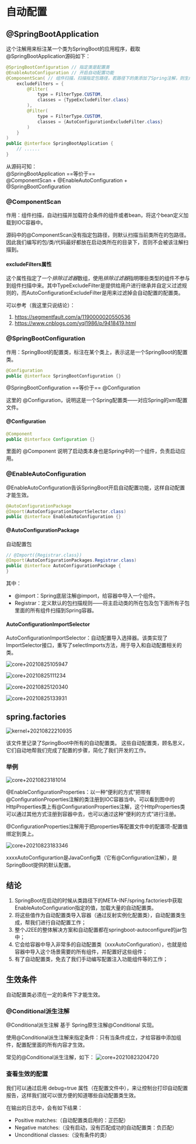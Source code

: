 # 自动配置

## @SpringBootApplication
这个注解用来标注某一个类为SpringBoot的应用程序，截取@SpringBootApplication源码如下：
```java
@SpringBootConfiguration // 指定类是配置类
@EnableAutoConfiguration // 开启自动配置功能
@ComponentScan( // 组件扫描，扫描指定包路径，若路径下的类添加了Spring注解，则生成Bean
    excludeFilters = {
        @Filter(
            type = FilterType.CUSTOM,
            classes = {TypeExcludeFilter.class}
        ), 
        @Filter(
            type = FilterType.CUSTOM,
            classes = {AutoConfigurationExcludeFilter.class}
        )
    }
)
public @interface SpringBootApplication {
    // ......
}
```
从源码可知：  
@SpringBootApplication ==等价于==  
@ComponentScan + @EnableAutoConfiguration + @SpringBootConfiguration

### @ComponentScan
作用：组件扫描，自动扫描并加载符合条件的组件或者bean，将这个bean定义加载到IOC容器中。

源码中的@ComponentScan没有指定包路径，则默认扫描当前类所在的包路径。因此我们编写的包/类/代码最好都放在启动类所在的目录下，否则不会被该注解扫描到。

#### excludeFilters属性
这个属性指定了一个*排除过滤器*数组，使用*排除过滤器*指明哪些类型的组件不参与到组件扫描中来。其中TypeExcludeFilter是提供给用户进行继承并自定义过滤规则的，而AutoConfigurationExcludeFilter是用来过滤掉会自动配置的配置类。

可以参考（我这里只说结论）：
1. https://segmentfault.com/a/1190000020550536
2. https://www.cnblogs.com/yql1986/p/9418419.html


### @SpringBootConfiguration
作用：SpringBoot的配置类，标注在某个类上，表示这是一个SpringBoot的配置类。

```java
@Configuration
public @interface SpringBootConfiguration {}
```

@SpringBootConfiguration ==等价于== @Configuration

这里的 @Configuration，说明这是一个Spring配置类——对应Spring的xml配置文件。

#### @Configuration
```java
@Component
public @interface Configuration {}
```
里面的 @Component 说明了启动类本身也是Spring中的一个组件，负责启动应用。

### @EnableAutoConfiguration
@EnableAutoConfiguration告诉SpringBoot开启自动配置功能，这样自动配置才能生效。
```java
@AutoConfigurationPackage
@Import(AutoConfigurationImportSelector.class)
public @interface EnableAutoConfiguration {}
```

#### @AutoConfigurationPackage
自动配置包
```java
// @Import({Registrar.class})
@Import(AutoConfigurationPackages.Registrar.class)
public @interface AutoConfigurationPackage {
}
```
其中：
* @import：Spring底层注解@import，给容器中导入一个组件。
* Registrar：定义默认的包扫描规则——将主启动类的所在包及包下面所有子包里面的所有组件扫描到Spring容器。

#### AutoConfigurationImportSelector
AutoConfigurationImportSelector：自动配置导入选择器。该类实现了ImportSelector接口，重写了selectImports方法，用于导入和自动配置相关的类。

![core+20210825105947](https://raw.githubusercontent.com/loli0con/picgo/master/images/core%2B20210825105947.png%2B2021-08-25-10-59-50)

![core+20210825111234](https://raw.githubusercontent.com/loli0con/picgo/master/images/core%2B20210825111234.png%2B2021-08-25-11-12-35)

![core+20210825120340](https://raw.githubusercontent.com/loli0con/picgo/master/images/core%2B20210825120340.png%2B2021-08-25-12-03-42)

![core+20210825133931](https://raw.githubusercontent.com/loli0con/picgo/master/images/core%2B20210825133931.png%2B2021-08-25-13-39-32)


## spring.factories
![kernel+20210822210935](https://raw.githubusercontent.com/loli0con/picgo/master/images/kernel%2B20210822210935.png%2B2021-08-22-21-09-38)

该文件里记录了SpringBoot中所有的自动配置类。
这些自动配置类，顾名思义，它们自动地帮我们完成了配置的步骤，简化了我们开发的工作。

### 举例
![core+20210823181014](https://raw.githubusercontent.com/loli0con/picgo/master/images/core%2B20210823181014.png%2B2021-08-23-18-10-18)

@EnableConfigurationProperties：以一种“便利的方式”把带有@ConfigurationProperties注解的类注册到IOC容器当中。可以看到图中的HttpProperties类上有@ConfigurationProperties注解，这个HttpProperties类可以通过其他方式注册到容器中去，也可以通过这种“便利的方式”进行注册。

@ConfigurationProperties注解用于把properties等配置文件中的配置项-配置值绑定到类上。

![core+20210823183346](https://raw.githubusercontent.com/loli0con/picgo/master/images/core%2B20210823183346.png%2B2021-08-23-18-33-49)

xxxxAutoConfigurartion是JavaConfig类（它有@Configuration注解），是SpringBoot提供的默认配置。


## 结论
1. SpringBoot在启动的时候从类路径下的META-INF/spring.factories中获取EnableAutoConfiguration指定的值，加载大量的自动配置类。
2. 将这些值作为自动配置类导入容器（通过反射实例化配置类），自动配置类生成，帮我们进行自动配置工作；
3. 整个J2EE的整体解决方案和自动配置都在springboot-autoconfigure的jar包中；
4. 它会给容器中导入非常多的自动配置类（xxxAutoConfiguration），也就是给容器中导入这个场景需要的所有组件，并配置好这些组件；
5. 有了自动配置类，免去了我们手动编写配置注入功能组件等的工作；


## 生效条件
自动配置类必须在一定的条件下才能生效。

### @Conditional派生注解
@Conditional派生注解 基于 Spring原生注解@Conditional 实现。

使用@Conditional派生注解来指定条件：只有当条件成立，才给容器中添加组件，配置配里面的所有内容才生效。

常见的@Conditional派生注解，如下：
![core+20210823204720](https://raw.githubusercontent.com/loli0con/picgo/master/images/core%2B20210823204720.png%2B2021-08-23-20-47-21)


### 查看生效的配置
我们可以通过启用 debug=true 属性（在配置文件中），来让控制台打印自动配置报告，这样我们就可以很方便的知道哪些自动配置类生效。

在输出的日志中，会有如下结果：
* Positive matches:（自动配置类启用的：正匹配）
* Negative matches:（没有启动，没有匹配成功的自动配置类：负匹配）
* Unconditional classes:（没有条件的类）